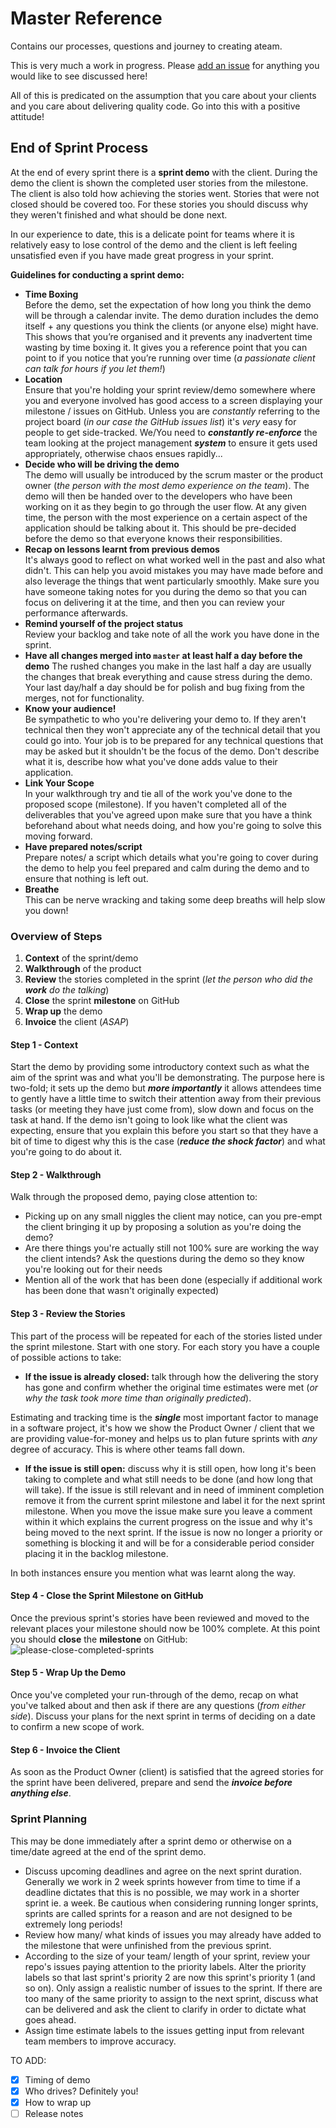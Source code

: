 # Master Reference

Contains our processes, questions and journey to creating ateam.

This is very much a work in progress. Please [add an issue](https://github.com/dwyl/ateam-master-reference/issues) for anything you would like to see discussed here!

All of this is predicated on the assumption that you care about your clients and you care about delivering quality code. Go into this with a positive attitude!

## End of Sprint Process

At the end of every sprint there is a **sprint demo** with the client. During the demo the client is shown the completed user stories from the milestone. The client is also told how achieving the stories went. Stories that were not closed should be covered too. For these stories you should discuss why they weren't finished and what should be done next.

In our experience to date, this is a delicate point for teams where it is relatively easy to lose control of the demo and the client is left feeling unsatisfied even if you have made great progress in your sprint.

**Guidelines for conducting a sprint demo:**
+ **Time Boxing**   
Before the demo, set the expectation of how long you think the demo will be through a calendar invite. The demo duration includes the demo itself + any questions you think the clients (or anyone else) might have. This shows that you’re organised and it prevents any inadvertent time wasting by time boxing it. It gives you a reference point that you can point to if you notice that you’re running over time (_a passionate client can talk for hours if you let them!_)
+ **Location**  
Ensure that you're holding your sprint review/demo somewhere where you and everyone involved has good access to a screen displaying your milestone / issues on GitHub.
Unless you are *constantly* referring to the project board (*in our case the GitHub issues list*) it's *very* easy for people to get side-tracked. We/You need to ***constantly re-enforce*** the team looking at the project management ***system*** to ensure it gets used appropriately, otherwise chaos ensues rapidly...
+ **Decide who will be driving the demo**  
The demo will usually be introduced by the scrum master or the product owner (_the person with the most demo experience on the team_). The demo will then be handed over to the developers who have been working on it as they begin to go through the user flow. At any given time, the person with the most experience on a certain aspect of the application should be talking about it. This should be pre-decided before the demo so that everyone knows their responsibilities.
+ **Recap on lessons learnt from previous demos**  
It's always good to reflect on what worked well in the past and also what didn't. This can help you avoid mistakes you may have made before and also leverage the things that went particularly smoothly. Make sure you have someone taking notes for you during the demo so that you can focus on delivering it at the time, and then you can review your performance afterwards.
+ **Remind yourself of the project status**  
Review your backlog and take note of all the work you have done in the sprint.
+ **Have all changes merged into `master` at least half a day before the demo**
 The rushed changes you make in the last half a day are usually the changes that break everything and cause stress during the demo. Your last day/half a day should be for polish and bug fixing from the merges, not for functionality.
+ **Know your audience!**  
Be sympathetic to who you're delivering your demo to. If they aren't technical then they won't appreciate any of the technical detail that you could go into. Your job is to be prepared for any technical questions that may be asked but it shouldn't be the focus of the demo. Don't describe what it is, describe how what you've done adds value to their application.
+ **Link Your Scope**    
In your walkthrough try and tie all of the work you've done to the proposed scope (milestone). If you haven't completed all of the deliverables that you've agreed upon make sure that you have a think beforehand about what needs doing, and how you're going to solve this moving forward.
+ **Have prepared notes/script**   
Prepare notes/ a script which details what you're going to cover during the demo to help you feel prepared and calm during the demo and to ensure that nothing is left out.
+ **Breathe**  
This can be nerve wracking and taking some deep breaths will help slow you down!  

### Overview of Steps
1. **Context** of the sprint/demo
2. **Walkthrough** of the product
3. **Review** the stories completed in the sprint (*let the person who did the* ***work*** *do the talking*)
4. **Close** the sprint **milestone** on GitHub
5. **Wrap up** the demo
6. **Invoice** the client (*ASAP*)

#### Step 1 - Context
Start the demo by providing some introductory context such as what the aim of the sprint was and what you'll be demonstrating. The purpose here is two-fold; it sets up the demo but ***more importantly*** it allows attendees time to gently have a little time to switch their attention away from their previous tasks (or meeting they have just come from), slow down and focus on the task at hand. If the demo isn't going to look like what the client was expecting, ensure that you explain this before you start so that they have a bit of time to digest why this is the case (***reduce the shock factor***) and what you're going to do about it.

#### Step 2 - Walkthrough
Walk through the proposed demo, paying close attention to:
+ Picking up on any small niggles the client may notice, can you pre-empt the client bringing it up by proposing a solution as you're doing the demo?
+ Are there things you're actually still not 100% sure are working the way the client intends? Ask the questions during the demo so they know you're looking out for their needs
+ Mention all of the work that has been done (especially if additional work has been done that wasn't originally expected)

#### Step 3 - Review the Stories
This part of the process will be repeated for each of the stories listed under the sprint milestone. Start with one story. For each story you have a couple of possible actions to take:
- **If the issue is already closed:** talk through how the delivering the story has gone and
confirm whether the original time estimates were met (*or why the task took more time than originally predicted*).

Estimating and tracking time is the ***single*** most important factor to manage in a software project, it's how we show the Product Owner / client that we are providing value-for-money and helps us to plan future sprints with *any* degree of accuracy. This is where other teams fall down.

- **If the issue is still open:** discuss why it is still open, how long it's been taking to complete and what still needs to be done (and how long that will take). If the issue is still relevant and in need of imminent completion remove it from the current sprint milestone and label it for the next sprint milestone. When you move the issue make sure you leave a comment within it which explains the current progress on the issue and why it's being moved to the next sprint. If the issue is now no longer a priority or something is blocking it and will be for a considerable period consider placing it in the backlog milestone.

In both instances ensure you mention what was learnt along the way.

#### Step 4 - Close the Sprint Milestone on GitHub

Once the previous sprint's stories have been reviewed and moved to the relevant places your milestone should now be 100% complete. At this point you should **close** the **milestone** on GitHub:
![please-close-completed-sprints](https://cloud.githubusercontent.com/assets/194400/11141396/dd7dcafa-89dc-11e5-9b08-014af837a38a.png)

#### Step 5 - Wrap Up the Demo
Once you've completed your run-through of the demo, recap on what you've talked about and then ask if there are any questions (_from either side_). Discuss your plans for the next sprint in terms of deciding on a date to confirm a new scope of work.

#### Step 6 - Invoice the Client
As soon as the Product Owner (client) is satisfied that the agreed stories for the sprint have been delivered, prepare and send the ***invoice before anything else***.

### Sprint Planning
This may be done immediately after a sprint demo or otherwise on a time/date agreed at the end of the sprint demo.
- Discuss upcoming deadlines and agree on the next sprint duration. Generally we work in 2 week sprints however from time to time if a deadline dictates that this is no possible, we may work in a shorter sprint ie. a week. Be cautious when considering running longer sprints, sprints are called sprints for a reason and are not designed to be extremely long periods!
- Review how many/ what kinds of issues you may already have added to the milestone that were unfinished from the previous sprint.
- According to the size of your team/ length of your sprint, review your repo's issues paying attention to the priority labels. Alter the priority labels so that last sprint's priority 2 are now this sprint's priority 1 (and so on). Only assign a realistic number of issues to the sprint. If there are too many of the same priority to assign to the next sprint, discuss what can be delivered and ask the client to clarify in order to dictate what goes ahead.
- Assign time estimate labels to the issues getting input from relevant team members to improve accuracy.

TO ADD:
+ [x] Timing of demo
+ [x] Who drives? Definitely you!
+ [x] How to wrap up
+ [ ] Release notes
